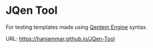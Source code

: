 # JQen Tool

For testing templates made using [Qentem Engine](https://github.com/HaniAmmar/Qentem-Engine) syntax.

URL: https://haniammar.github.io/JQen-Tool
